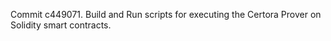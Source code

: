 Commit c449071.                    Build and Run scripts for executing the Certora Prover on Solidity smart contracts.